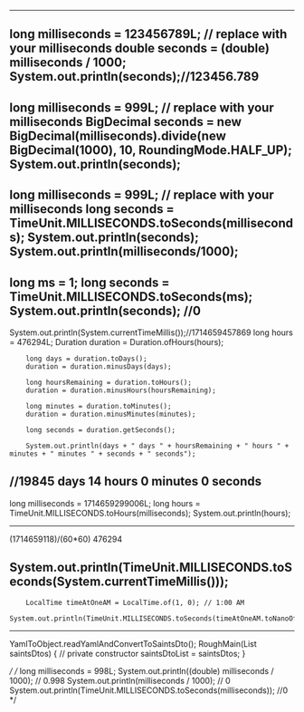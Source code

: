 -----------
long milliseconds = 123456789L; // replace with your milliseconds
        double seconds = (double) milliseconds / 1000;
        System.out.println(seconds);//123456.789
----------
long milliseconds = 999L; // replace with your milliseconds
        BigDecimal seconds = new BigDecimal(milliseconds).divide(new BigDecimal(1000), 10, RoundingMode.HALF_UP);
        System.out.println(seconds);
-----------
long milliseconds = 999L; // replace with your milliseconds
        long seconds = TimeUnit.MILLISECONDS.toSeconds(milliseconds);
        System.out.println(seconds);
        System.out.println(milliseconds/1000);
------------
long ms = 1;
        long seconds = TimeUnit.MILLISECONDS.toSeconds(ms);
        System.out.println(seconds); //0
------------
 System.out.println(System.currentTimeMillis());//1714659457869
        long hours = 476294L;
        Duration duration = Duration.ofHours(hours);

        long days = duration.toDays();
        duration = duration.minusDays(days);

        long hoursRemaining = duration.toHours();
        duration = duration.minusHours(hoursRemaining);

        long minutes = duration.toMinutes();
        duration = duration.minusMinutes(minutes);

        long seconds = duration.getSeconds();

        System.out.println(days + " days " + hoursRemaining + " hours " + minutes + " minutes " + seconds + " seconds");
//19845 days 14 hours 0 minutes 0 seconds
------------
long milliseconds = 1714659299006L;
        long hours = TimeUnit.MILLISECONDS.toHours(milliseconds);
        System.out.println(hours);

-------------
(1714659118)/(60*60) 476294

System.out.println(TimeUnit.MILLISECONDS.toSeconds(System.currentTimeMillis()));
-------------
        LocalTime timeAtOneAM = LocalTime.of(1, 0); // 1:00 AM
        System.out.println(TimeUnit.MILLISECONDS.toSeconds(timeAtOneAM.toNanoOfDay()));
-------------
YamlToObject.readYamlAndConvertToSaintsDto();
RoughMain(List<SaintsDto> saintsDtos) {
        // private constructor
        saintsDtoList = saintsDtos;
    }

 */
/*
 long milliseconds = 998L;
 System.out.println((double) milliseconds / 1000); // 0.998
 System.out.println(milliseconds / 1000); // 0
 System.out.println(TimeUnit.MILLISECONDS.toSeconds(milliseconds)); //0
*/